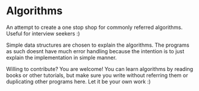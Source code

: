 # Algorithms
An attempt to create a one stop shop for commonly referred algorithms. Useful for interview seekers :)

Simple data structures are chosen to explain the algorithms. The programs as such doesnt have much error handling because the intention is to just explain the implementation in simple manner. 

Willing to contribute? You are welcome! You can learn algorithms by reading books or other tutorials, but make sure you write without referring them or duplicating other programs here. Let it be your own work :)
